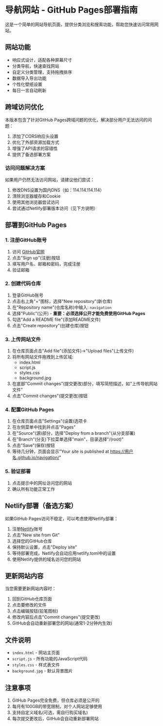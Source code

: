# 导航网站 - GitHub Pages部署指南

这是一个简单的网站导航页面，提供分类浏览和搜索功能，帮助您快速访问常用网站。

## 网站功能

- 响应式设计，适配各种屏幕尺寸
- 分类导航，快速查找网站
- 自定义分类管理，支持拖拽排序
- 数据导入导出功能
- 个性化壁纸设置
- 每日一言自动刷新

## 跨域访问优化

本版本包含了针对GitHub Pages跨域问题的优化，解决部分用户无法访问的问题：

1. 添加了CORS响应头设置
2. 优化了外部资源加载方式
3. 增强了API请求的容错性
4. 提供了备选部署方案

### 访问问题解决方案

如果用户仍然无法访问网站，请建议他们尝试：

1. 修改DNS设置为国内DNS（如：114.114.114.114）
2. 清除浏览器缓存和Cookie
3. 使用其他浏览器尝试访问
4. 尝试通过Netlify部署版本访问（见下方说明）

## 部署到GitHub Pages

### 1. 注册GitHub账号
1. 访问 [GitHub官网](https://github.com/)
2. 点击"Sign up"(注册)按钮
3. 填写用户名、邮箱和密码，完成注册
4. 验证邮箱

### 2. 创建代码仓库
1. 登录GitHub账号
2. 点击右上角"+"图标，选择"New repository"(新仓库)
3. 在"Repository name"(仓库名称)中输入: `navigation`
4. 选择"Public"(公开) - **重要：必须选择公开才能免费使用GitHub Pages**
5. 勾选"Add a README file"(添加README文件)
6. 点击"Create repository"(创建仓库)按钮

### 3. 上传网站文件
1. 在仓库页面点击"Add file"(添加文件)→"Upload files"(上传文件)
2. 将所有网站文件拖拽到上传区域:
   - index.html
   - script.js
   - styles.css
   - background.jpg
3. 在底部"Commit changes"(提交更改)部分，填写简短描述，如"上传导航网站文件"
4. 点击"Commit changes"(提交更改)按钮

### 4. 配置GitHub Pages
1. 在仓库页面点击"Settings"(设置)选项卡
2. 在左侧菜单中找到并点击"Pages"
3. 在"Source"(源)部分，选择"Deploy from a branch"(从分支部署)
4. 在"Branch"(分支)下拉菜单选择"main"，目录选择"/(root)"
5. 点击"Save"(保存)按钮
6. 等待几分钟，页面会显示"Your site is published at https://用户名.github.io/navigation/"

### 5. 验证部署
1. 点击提示中的网址访问您的网站
2. 确认所有功能正常工作

## Netlify部署（备选方案）

如果GitHub Pages访问不稳定，可以考虑使用Netlify部署：

1. 注册[Netlify](https://www.netlify.com/)账号
2. 点击"New site from Git"
3. 选择您的GitHub仓库
4. 保持默认设置，点击"Deploy site"
5. 等待部署完成，Netlify会自动应用netlify.toml中的设置
6. 使用Netlify提供的域名访问您的网站

## 更新网站内容

当您需要更新网站内容时：

1. 回到GitHub仓库页面
2. 点击要修改的文件
3. 点击编辑按钮(铅笔图标)
4. 修改内容后点击"Commit changes"(提交更改)
5. GitHub会自动重新部署您的网站(通常1-2分钟内生效)

## 文件说明

- `index.html` - 网站主页面
- `script.js` - 所有功能的JavaScript代码
- `styles.css` - 样式表文件
- `background.jpg` - 默认背景图片

## 注意事项

1. GitHub Pages完全免费，但仓库必须是公开的
2. 每月有100GB的带宽限制，对个人网站足够使用
3. 支持自定义域名(可选，需自行购买域名)
4. 每次提交更改后，GitHub会自动重新部署网站 